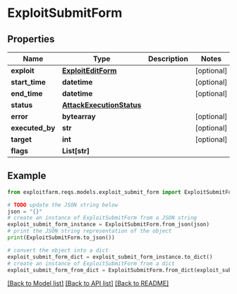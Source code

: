 # ExploitSubmitForm


## Properties

Name | Type | Description | Notes
------------ | ------------- | ------------- | -------------
**exploit** | [**ExploitEditForm**](ExploitEditForm.md) |  | [optional] 
**start_time** | **datetime** |  | [optional] 
**end_time** | **datetime** |  | [optional] 
**status** | [**AttackExecutionStatus**](AttackExecutionStatus.md) |  | 
**error** | **bytearray** |  | [optional] 
**executed_by** | **str** |  | [optional] 
**target** | **int** |  | [optional] 
**flags** | **List[str]** |  | 

## Example

```python
from exploitfarm.reqs.models.exploit_submit_form import ExploitSubmitForm

# TODO update the JSON string below
json = "{}"
# create an instance of ExploitSubmitForm from a JSON string
exploit_submit_form_instance = ExploitSubmitForm.from_json(json)
# print the JSON string representation of the object
print(ExploitSubmitForm.to_json())

# convert the object into a dict
exploit_submit_form_dict = exploit_submit_form_instance.to_dict()
# create an instance of ExploitSubmitForm from a dict
exploit_submit_form_from_dict = ExploitSubmitForm.from_dict(exploit_submit_form_dict)
```
[[Back to Model list]](../README.md#documentation-for-models) [[Back to API list]](../README.md#documentation-for-api-endpoints) [[Back to README]](../README.md)


